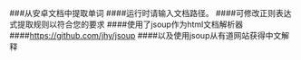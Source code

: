 ###从安卓文档中提取单词
####运行时请输入文档路径。
####可修改正则表达式提取规则以符合您的要求
####使用了jsoup作为html文档解析器
####https://github.com/jhy/jsoup
####以及使用jsoup从有道网站获得中文解释

